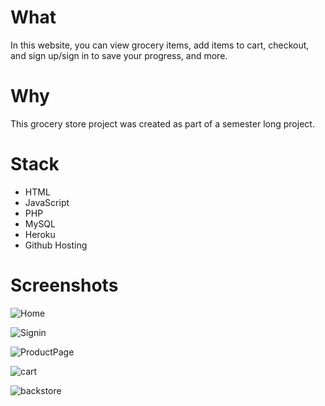 # What
In this website, you can view grocery items, add items to cart, checkout, and sign up/sign in to save your progress, and more.

# Why
This grocery store project was created as part of a semester long project. 

# Stack
- HTML
- JavaScript
- PHP
- MySQL
- Heroku
- Github Hosting

# Screenshots
![Home](https://i.imgur.com/TYM7tph.jpg)

![Signin](https://i.imgur.com/W5kWwEl.png)

![ProductPage](https://i.imgur.com/QAPJh7o.png)

![cart](https://i.imgur.com/cmdADNP.png)

![backstore](https://i.imgur.com/w5mrpd6.png)
